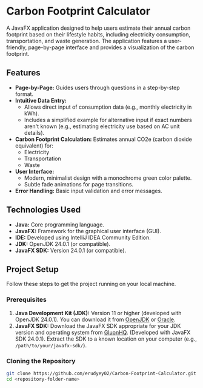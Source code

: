 # Carbon Footprint Calculator

A JavaFX application designed to help users estimate their annual carbon footprint based on their lifestyle habits, including electricity consumption, transportation, and waste generation. The application features a user-friendly, page-by-page interface and provides a visualization of the carbon footprint.

## Features

* **Page-by-Page:** Guides users through questions in a step-by-step format.
* **Intuitive Data Entry:**
    * Allows direct input of consumption data (e.g., monthly electricity in kWh).
    * Includes a simplified example for alternative input if exact numbers aren't known (e.g., estimating electricity use based on AC unit details).
* **Carbon Footprint Calculation:** Estimates annual CO2e (carbon dioxide equivalent) for:
    * Electricity
    * Transportation
    * Waste
* **User Interface:**
    * Modern, minimalist design with a monochrome green color palette.
    * Subtle fade animations for page transitions.
* **Error Handling:** Basic input validation and error messages.

## Technologies Used

* **Java:** Core programming language.
* **JavaFX:** Framework for the graphical user interface (GUI).
* **IDE:** Developed using IntelliJ IDEA Community Edition.
* **JDK:** OpenJDK 24.0.1 (or compatible).
* **JavaFX SDK:** Version 24.0.1 (or compatible).

## Project Setup

Follow these steps to get the project running on your local machine.

### Prerequisites

1.  **Java Development Kit (JDK):** Version 11 or higher (developed with OpenJDK 24.0.1). You can download it from [OpenJDK](https://jdk.java.net/) or [Oracle](https://www.oracle.com/java/technologies/downloads/).
2.  **JavaFX SDK:** Download the JavaFX SDK appropriate for your JDK version and operating system from [GluonHQ](https://gluonhq.com/products/javafx/). (Developed with JavaFX SDK 24.0.1). Extract the SDK to a known location on your computer (e.g., `/path/to/your/javafx-sdk/`).

### Cloning the Repository

```bash
git clone https://github.com/erudyey02/Carbon-Footprint-Calculator.git
cd <repository-folder-name>
